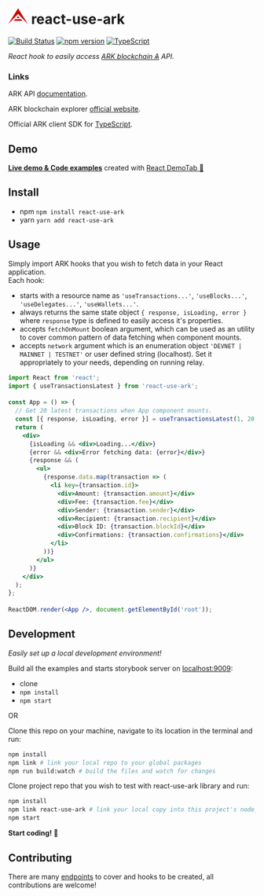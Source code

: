 # ![ark logo](ark.png) react-use-ark

[![Build Status][build-badge]][build-url]
[![npm version][npm-badge]][npm-url]
[![TypeScript][typescript-badge]][typescript-url]

_React hook to easily access [ARK blockchain Ѧ](https://ark.io/) API._

### Links

ARK API [documentation](https://api.ark.dev/).

ARK blockchain explorer [official website](https://explorer.ark.io/).

Official ARK client SDK for [TypeScript](https://github.com/ArkEcosystem/typescript-client).

## Demo

**[Live demo & Code examples](https://mkosir.github.io/react-use-ark)** created with [React DemoTab 📑](https://github.com/mkosir/react-demo-tab-cli)

## Install

- npm `npm install react-use-ark`
- yarn `yarn add react-use-ark`

## Usage

Simply import ARK hooks that you wish to fetch data in your React application.  
Each hook:

- starts with a resource name as `'useTransactions...'`, `'useBlocks...'`, `'useDelegates...'`, `'useWallets...'`.
- always returns the same state object `{ response, isLoading, error }` where `response` type is defined to easily access it's properties.
- accepts `fetchOnMount` boolean argument, which can be used as an utility to cover common pattern of data fetching when component mounts.
- accepts `network` argument which is an enumeration object `'DEVNET | MAINNET | TESTNET'` or user defined string (localhost). Set it appropriately to your needs, depending on running relay.

```jsx
import React from 'react';
import { useTransactionsLatest } from 'react-use-ark';

const App = () => {
  // Get 20 latest transactions when App component mounts.
  const [{ response, isLoading, error }] = useTransactionsLatest(1, 20, true);
  return (
    <div>
      {isLoading && <div>Loading...</div>}
      {error && <div>Error fetching data: {error}</div>}
      {response && (
        <ul>
          {response.data.map(transaction => (
            <li key={transaction.id}>
              <div>Amount: {transaction.amount}</div>
              <div>Fee: {transaction.fee}</div>
              <div>Sender: {transaction.sender}</div>
              <div>Recipient: {transaction.recipient}</div>
              <div>Block ID: {transaction.blockId}</div>
              <div>Confirmations: {transaction.confirmations}</div>
            </li>
          ))}
        </ul>
      )}
    </div>
  );
};

ReactDOM.render(<App />, document.getElementById('root'));
```

## Development

_Easily set up a local development environment!_

Build all the examples and starts storybook server on [localhost:9009](http://localhost:9009):

- clone
- `npm install`
- `npm start`

OR

Clone this repo on your machine, navigate to its location in the terminal and run:

```bash
npm install
npm link # link your local repo to your global packages
npm run build:watch # build the files and watch for changes
```

Clone project repo that you wish to test with react-use-ark library and run:

```bash
npm install
npm link react-use-ark # link your local copy into this project's node_modules
npm start
```

**Start coding!** 🎉

## Contributing

There are many [endpoints](https://api.ark.dev/) to cover and hooks to be created, all contributions are welcome!

[npm-url]: https://www.npmjs.com/package/react-use-ark
[npm-badge]: https://img.shields.io/npm/v/react-use-ark.svg
[build-badge]: https://travis-ci.com/mkosir/react-use-ark.svg
[build-url]: https://travis-ci.com/mkosir/react-use-ark
[typescript-badge]: https://badges.frapsoft.com/typescript/code/typescript.svg?v=101
[typescript-url]: https://github.com/microsoft/TypeScript

